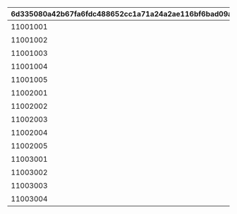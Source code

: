 |6d335080a42b67fa6fdc488652cc1a71a24a2ae116bf6bad09a387d644b25261|ecc8928c7b882546ff3259b311ea5fbfa23d8d2dd1e2ec5b493add41dfa99d5d|be794ec5171042e67687c5a41d39de62cb0890a69b682617b747e5e008db5346|c689aebd2c493d1d88ccd19ee5a53614cc0e7c9d44d23490fbfe5876da3f5b75|a9b996ec1a44809e990c882493d6f1a8da32a587c01f6df51fd93d3328a7e25a|0bc506af9d49fa91bd1335d72f45000fdb14ea62caaf9ec05c2e0f69c3595682|acc016fe51613eb7ac288db975ba24489c38598396adfd6f5254d567a3c9678b|41ca6812b5b93869c516cba3d6be090598e4d417ddd87c5c90f22d7faa4d6a89|3d88ddfa1bd35098beaae833fb5473f423ca59605486652eff2e46e3128cb2f2|743c7d580559f7f8f7ccd1382eacc2cb82e884e4a8a9f2ae5a325b2e1497fa6f|7c4e70e47ce8d219b8e7ba3a60d915d2245dd5fa50c205f717330d010b6c671e|aa3135052a483cf087806e53de9dff02c80d8322884a6da4e1830c92c1780134|bb59d1187211ae77202534385f17881ed089824e3607c41ae0ff2d1a93db0e08|4b4bb1a8b019242b136ae41e617dc7a55a16a221ed303649176ff893a63ac817|05b923faefb3426a8e08a754a91202bff997625cf1b94881ae973ec276440567|1926e707ad5ce95cf8540c8db0cba18bf7a7e99169dd4e387446370d0ab4c7cc|cf084bf8798f47aa283fb972d8144062560a9f239aad45a476a2a6febc1ef287|
| --- | --- | --- | --- | --- | --- | --- | --- | --- | --- | --- | --- | --- | --- | --- | --- | --- |
|11001001|11001|4101401|100000|43200|1|108|4201401|4104351|11001001|1|7200|4101351|-470|スィオネ\n樹林|4104401|10|
|11001002|11001|4106401|100000|43200|2|90|4203401|4110351|11001002|1|7200|4106351|-235|ヘリケ巨木|4110401|10|
|11001003|11001|4102401|100000|43200|3|108|4201401|4105351|11001003|1|7200|4102351|0|イオカステ\n岩山|4105401|10|
|11001004|11001|4108401|100000|43200|4|90|4203401|4109351|11001004|1|7200|4108351|235|ハルパリ\n大滝|4109401|10|
|11001005|11001|4103401|100000|43200|5|108|4201401|4107351|11001005|1|7200|4103351|470|ムネメー川|4107401|10|
|11002001|11002|4104401|100000|43200|6|108|4301401|4101401|11002003|1|7200|4301351|-470|アルバ浜堤|4201401|10|
|11002002|11002|4110401|100000|43200|7|90|4305401|4106401|11002002|1|7200|4305351|-235|サダルスド\n砂浜|4203401|10|
|11002003|11002|4105401|100000|43200|8|108|4302401|4102401|11002001|1|7200|4302351|0|ダルリク\n巨岩|4201401|10|
|11002004|11002|4109401|100000|43200|9|90|4304401|4108401|11001005|1|7200|4304351|235|アンカル川|4203401|10|
|11002005|11002|4107401|100000|43200|10|108|4303401|4103401|11001001|1|7200|4303351|470|ダクビア\n森林|4201401|10|
|11003001|11003|4101401|100000|43200|11|108|4109401|4201401|11003001|1|7200|4201351|-470|ミーマス\n洞穴|4104401|10|
|11003002|11003|4108401|100000|43200|11|90|4110401|4202401|11003002|1|7200|4202351|-155|レアント川|4102401|10|
|11003003|11003|4103401|100000|43200|11|108|4109401|4203401|11003003|1|7200|4203351|160|ケランド\n廃墟|4105401|10|
|11003004|11003|4106401|100000|43200|11|90|4110401|4204401|11003004|1|7200|4204351|470|デオネカ\n氷海|4107401|10|